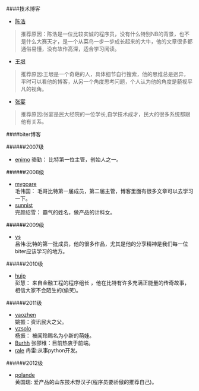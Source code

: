 ####技术博客

*   [陈浩](http://coolshell.cn/)
>
> 推荐原因：陈浩是一位比较实诚的程序员，没有什么特别NB的背景，也不是什么大赛天才，是一个从菜鸟一步一步成长起来的大牛，他的文章很多都通俗易懂，没有故作高深，适合学习阅读。
>

*   [王垠](http://www.yinwang.org/)
>
> 推荐原因:王垠是一个奇葩的人，具体细节自行搜索，他的思维总是迥异，平时可以看他的博客，从另一个角度思考问题，个人认为他的角度是藐视平凡的视角。
>

*   [张宴](http://zyan.cc/)
>
> 推荐原因:张宴是民大经院的一位学长,自学技术成才，民大的很多系统都跟他有关系。
>

####biter博客

######2007级
*   [enimo](http://blog.anymoore.com/) 
    骆勤： 比特第一位主管，创始人之一。

######2008级
*   [mygoare](http://mygoare.com/)  
    毛伟国： 毛哥比特第一届成员，第二届主管，博客里面有很多文章可以去学习一下。
*   [sunnist](http://sunnist.github.io/)  
    完颜绍雪： 霸气的姓名，做产品的计科女。

######2009级
*   [ys](http://blog.ysmood.org)   
    吕伟:比特的第一批成员，他的很多作品，尤其是他的分享精神是我们每一位biter应该学习的地方。

######2010级
*   [huip](http://www.huip.org/)  
    彭慧： 来自金融工程的程序组长 ，他在比特有许多充满正能量的传奇故事，相信大家不会陌生的(偷笑)。

######2011级
*   [yaozhen](http://iyaozhen.com/)  
    姚振：资讯民大之父。
*   [yzsolo](http://aresyz.com/)  
    杨振： 被闻玲赐名为小新的萌娃。
*   [Burhh](http://vader.gitcafe.com/)
    张邵维：目前热衷于前端。
*   [rale](http://ranlei.github.io/)
    冉雷:从事python开发。


######2012级
*   [polande](http://www.polande.com)  
    黄国瑞: 爱产品的山东技术野汉子(程序员要骄傲的推荐自己)。

